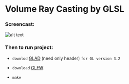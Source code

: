 # Volume Ray Casting by GLSL
### Screencast:
![alt text](https://github.com/Acool4ik/Volume-Ray-Casting/blob/master/images/Screencast.gif)
### Then to run project:
- `downlod` [GLAD] (need only header) `for GL version 3.2`
- `download` [GLFW]
- `make`

   [GLFW]: <https://www.glfw.org/download.html>
   [GLAD]: <https://glad.dav1d.de/>
